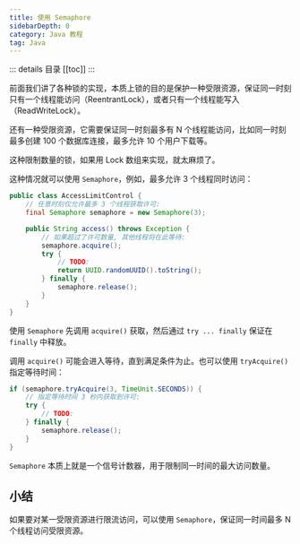 ```yaml
---
title: 使用 Semaphore
sidebarDepth: 0
category: Java 教程
tag: Java
---
```


::: details 目录
[[toc]]
:::


前面我们讲了各种锁的实现，本质上锁的目的是保护一种受限资源，保证同一时刻只有一个线程能访问（ReentrantLock），或者只有一个线程能写入（ReadWriteLock）。

还有一种受限资源，它需要保证同一时刻最多有 N 个线程能访问，比如同一时刻最多创建 100 个数据库连接，最多允许 10 个用户下载等。

这种限制数量的锁，如果用 Lock 数组来实现，就太麻烦了。

这种情况就可以使用 `Semaphore`，例如，最多允许 3 个线程同时访问：

```java
public class AccessLimitControl {
    // 任意时刻仅允许最多 3 个线程获取许可:
    final Semaphore semaphore = new Semaphore(3);

    public String access() throws Exception {
        // 如果超过了许可数量, 其他线程将在此等待:
        semaphore.acquire();
        try {
            // TODO:
            return UUID.randomUUID().toString();
        } finally {
            semaphore.release();
        }
    }
}
```

使用 `Semaphore` 先调用 `acquire()` 获取，然后通过 `try ... finally` 保证在 `finally` 中释放。

调用 `acquire()` 可能会进入等待，直到满足条件为止。也可以使用 `tryAcquire()` 指定等待时间：

```java
if (semaphore.tryAcquire(3, TimeUnit.SECONDS)) {
    // 指定等待时间 3 秒内获取到许可:
    try {
        // TODO:
    } finally {
        semaphore.release();
    }
}
```

`Semaphore` 本质上就是一个信号计数器，用于限制同一时间的最大访问数量。

## 小结

如果要对某一受限资源进行限流访问，可以使用 `Semaphore`，保证同一时间最多 N 个线程访问受限资源。
